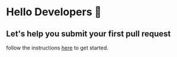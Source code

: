 # Hello Developers :wave:
## Let's help you submit your first pull request

follow the instructions [here](https://first-commit.netlify.com) to get started. 
